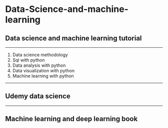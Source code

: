 # Data-Science-and-machine-learning
## Data science and machine learning tutorial
--- 
1. Data science methodology
2. Sql with python 
3. Data analysis with python 
4. Data visualization with python 
5. Machine learning with python

----
## Udemy data science

----
## Machine learning and deep learning book
